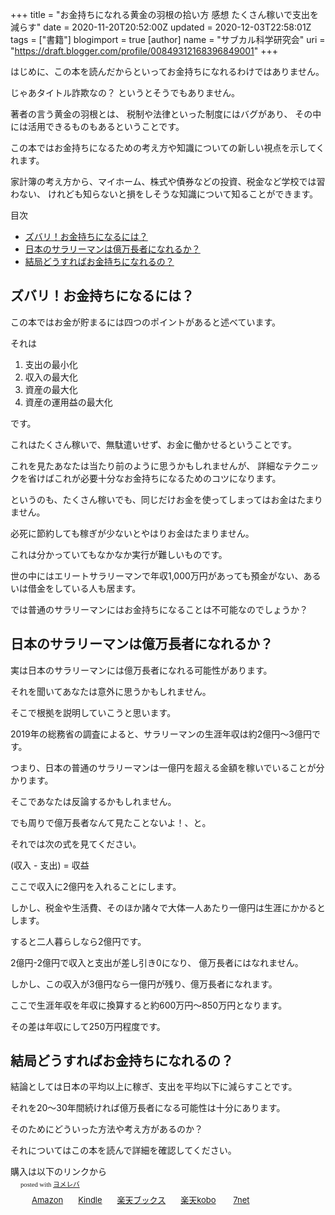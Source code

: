 +++
title = "お金持ちになれる黄金の羽根の拾い方 感想 たくさん稼いで支出を減らす"
date = 2020-11-20T20:52:00Z
updated = 2020-12-03T22:58:01Z
tags = ["書籍"]
blogimport = true 
[author]
	name = "サブカル科学研究会"
	uri = "https://draft.blogger.com/profile/00849312168396849001"
+++

<p>はじめに、この本を読んだからといってお金持ちになれるわけではありません。</p><p>じゃあタイトル詐欺なの？ というとそうでもありません。</p><p>著者の言う黄金の羽根とは、 税制や法律といった制度にはバグがあり、 その中には活用できるものもあるということです。</p><p>この本ではお金持ちになるための考え方や知識についての新しい視点を示してくれます。</p><p>家計簿の考え方から、マイホーム、株式や債券などの投資、税金など学校では習わない、 けれども知らないと損をしそうな知識について知ることができます。</p><p>目次</p><ul><li><a href='#ズバリ！お金持ちになるには？'>ズバリ！お金持ちになるには？</a></li><li><a href='#日本のサラリーマンは億万長者になれるか？'>日本のサラリーマンは億万長者になれるか？</a></li><li><a href='#結局どうすればお金持ちになれるの？'>結局どうすればお金持ちになれるの？</a></li></ul> <h2 id="ズバリ！お金持ちになるには？" onmouseover="this.querySelector('a .fa-link').style.display='inline-block'" onmouseout="this.querySelector('a .fa-link').style.display='none'">ズバリ！お金持ちになるには？<a href="#ズバリ！お金持ちになるには？" title="ズバリ！お金持ちになるには？"><i class="fas fa-link ml-1" style="display:none;"></i></a></h2><p>この本ではお金が貯まるには四つのポイントがあると述べています。</p><p>それは</p><ol><li>支出の最小化</li><li>収入の最大化</li><li>資産の最大化</li><li>資産の運用益の最大化</li></ol><p>です。</p><p>これはたくさん稼いで、無駄遣いせず、お金に働かせるということです。</p><p>これを見たあなたは当たり前のように思うかもしれませんが、 詳細なテクニックを省けばこれが必要十分なお金持ちになるためのコツになります。</p><p>というのも、たくさん稼いでも、同じだけお金を使ってしまってはお金はたまりません。</p><p>必死に節約しても稼ぎが少ないとやはりお金はたまりません。</p><p>これは分かっていてもなかなか実行が難しいものです。</p><p>世の中にはエリートサラリーマンで年収1,000万円があっても預金がない、あるいは借金をしている人も居ます。</p><p>では普通のサラリーマンにはお金持ちになることは不可能なのでしょうか？</p><h2 id="日本のサラリーマンは億万長者になれるか？" onmouseover="this.querySelector('a .fa-link').style.display='inline-block'" onmouseout="this.querySelector('a .fa-link').style.display='none'">日本のサラリーマンは億万長者になれるか？<a href="#日本のサラリーマンは億万長者になれるか？" title="日本のサラリーマンは億万長者になれるか？"><i class="fas fa-link ml-1" style="display:none;"></i></a></h2><p>実は日本のサラリーマンには億万長者になれる可能性があります。</p><p>それを聞いてあなたは意外に思うかもしれません。</p><p>そこで根拠を説明していこうと思います。</p><p>2019年の総務省の調査によると、サラリーマンの生涯年収は約2億円〜3億円です。</p><p>つまり、日本の普通のサラリーマンは一億円を超える金額を稼いでいることが分かります。</p><p>そこであなたは反論するかもしれません。</p><p>でも周りで億万長者なんて見たことないよ！、と。</p><p>それでは次の式を見てください。</p><p>(収入 - 支出) = 収益</p><p>ここで収入に2億円を入れることにします。</p><p>しかし、税金や生活費、そのほか諸々で大体一人あたり一億円は生涯にかかるとします。</p><p>すると二人暮らしなら2億円です。</p><p>2億円-2億円で収入と支出が差し引き0になり、 億万長者にはなれません。</p><p>しかし、この収入が3億円なら一億円が残り、億万長者になれます。</p><p>ここで生涯年収を年収に換算すると約600万円〜850万円となります。</p><p>その差は年収にして250万円程度です。</p><h2 id="結局どうすればお金持ちになれるの？" onmouseover="this.querySelector('a .fa-link').style.display='inline-block'" onmouseout="this.querySelector('a .fa-link').style.display='none'">結局どうすればお金持ちになれるの？<a href="#結局どうすればお金持ちになれるの？" title="結局どうすればお金持ちになれるの？"><i class="fas fa-link ml-1" style="display:none;"></i></a></h2><p>結論としては日本の平均以上に稼ぎ、支出を平均以下に減らすことです。</p><p>それを20〜30年間続ければ億万長者になる可能性は十分にあります。</p><p>そのためにどういった方法や考え方があるのか？</p><p>それについてはこの本を読んで詳細を確認してください。</p> 購入は以下のリンクから  <div class="booklink-box" style="text-align:left;padding-bottom:20px;font-size:small;zoom: 1;overflow: hidden;"><div class="booklink-image" style="float:left;margin:0 15px 10px 0;"><a href="//af.moshimo.com/af/c/click?a_id=2220302&p_id=170&pc_id=185&pl_id=4062&s_v=b5Rz2P0601xu&url=https%3A%2F%2Fwww.amazon.co.jp%2Fexec%2Fobidos%2FASIN%2F434402642X" target="_blank" ><img src="" style="border: none;" /></a><img src="//i.moshimo.com/af/i/impression?a_id=2220302&p_id=170&pc_id=185&pl_id=4062" width="1" height="1" style="border:none;"></div><div class="booklink-info" style="line-height:120%;zoom: 1;overflow: hidden;"><div class="booklink-name" style="margin-bottom:10px;line-height:120%"><a href="//af.moshimo.com/af/c/click?a_id=2220302&p_id=170&pc_id=185&pl_id=4062&s_v=b5Rz2P0601xu&url=https%3A%2F%2Fwww.amazon.co.jp%2Fexec%2Fobidos%2FASIN%2F434402642X" target="_blank" ></a><img src="//i.moshimo.com/af/i/impression?a_id=2220302&p_id=170&pc_id=185&pl_id=4062" width="1" height="1" style="border:none;"><div class="booklink-powered-date" style="font-size:8pt;margin-top:5px;font-family:verdana;line-height:120%">posted with <a href="https://yomereba.com" rel="nofollow" target="_blank">ヨメレバ</a></div></div><div class="booklink-detail" style="margin-bottom:5px;"></div><div class="booklink-link2" style="margin-top:10px;"><div class="shoplinkamazon" style="display:inline;margin-right:5px;background: url('//img.yomereba.com/yl.gif') 0 0 no-repeat;padding: 2px 0 2px 18px;white-space: nowrap;"><a href="//af.moshimo.com/af/c/click?a_id=2220302&p_id=170&pc_id=185&pl_id=4062&s_v=b5Rz2P0601xu&url=https%3A%2F%2Fwww.amazon.co.jp%2Fexec%2Fobidos%2FASIN%2F434402642X" target="_blank" >Amazon</a><img src="//i.moshimo.com/af/i/impression?a_id=2220302&p_id=170&pc_id=185&pl_id=4062" width="1" height="1" style="border:none;"></div><div class="shoplinkkindle" style="display:inline;margin-right:5px;background: url('//img.yomereba.com/yl.gif') 0 0 no-repeat;padding: 2px 0 2px 18px;white-space: nowrap;"><a href="//af.moshimo.com/af/c/click?a_id=2220302&p_id=170&pc_id=185&pl_id=4062&s_v=b5Rz2P0601xu&url=https%3A%2F%2Fwww.amazon.co.jp%2Fgp%2Fsearch%3Fkeywords%3D%26__mk_ja_JP%3D%2583J%2583%255E%2583J%2583i%26url%3Dnode%253D2275256051" target="_blank" >Kindle</a><img src="//i.moshimo.com/af/i/impression?a_id=2220302&p_id=170&pc_id=185&pl_id=4062" width="1" height="1" style="border:none;"></div><div class="shoplinkrakuten" style="display:inline;margin-right:5px;background: url('//img.yomereba.com/yl.gif') 0 -50px no-repeat;padding: 2px 0 2px 18px;white-space: nowrap;"><a href="//af.moshimo.com/af/c/click?a_id=2220301&p_id=56&pc_id=56&pl_id=637&s_v=b5Rz2P0601xu&url=http%3A%2F%2Fbooks.rakuten.co.jp%2Frb%2F12945575%2F" target="_blank" >楽天ブックス</a><img src="//i.moshimo.com/af/i/impression?a_id=2220302&p_id=170&pc_id=185&pl_id=4062" width="1" height="1" style="border:none;"></div><div class="shoplinkrakukobo" style="display:inline;margin-right:5px;background: url('//img.yomereba.com/yl.gif') 0 -50px no-repeat;padding: 2px 0 2px 18px;white-space: nowrap;"><a href="//af.moshimo.com/af/c/click?a_id=2220301&p_id=56&pc_id=56&pl_id=637&s_v=b5Rz2P0601xu&url=https%3A%2F%2Fbooks.rakuten.co.jp%2Frk%2Fe6e5c7452bde368d9f2b285116cd9afa%2F" target="_blank" >楽天kobo</a><img src="//i.moshimo.com/af/i/impression?a_id=2220301&p_id=56&pc_id=56&pl_id=637" width="1" height="1" style="border:none;"></div>	  <div class="shoplinkseven" style="display:inline;margin-right:5px;background: url('//img.yomereba.com/yl.gif') 0 -100px no-repeat;padding: 2px 0 2px 18px;white-space: nowrap;"><a href="//af.moshimo.com/af/c/click?a_id=2317554&p_id=932&pc_id=1188&pl_id=12456&s_v=b5Rz2P0601xu&url=http%3A%2F%2F7net.omni7.jp%2Fsearch%2F%3FsearchKeywordFlg%3D1%26keyword%3D9784344026421" target="_blank" >7net<img src="//i.moshimo.com/af/i/impression?a_id=2317554&p_id=932&pc_id=1188&pl_id=12456" width="1" height="1" style="border:none;"></a></div>            	  	  	  	      </div></div><div class="booklink-footer" style="clear: left"></div></div>
